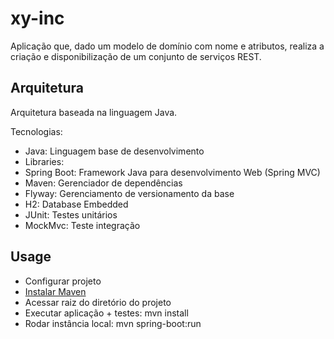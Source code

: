 # xy-inc
Aplicação que, dado um modelo de domínio com nome e 
atributos, realiza a criação e disponibilização de um
conjunto de serviços REST.

## Arquitetura
Arquitetura baseada na linguagem Java.

Tecnologias:
* Java: Linguagem base de desenvolvimento
* Libraries:
 * Spring Boot: Framework Java para desenvolvimento Web (Spring MVC)
 * Maven: Gerenciador de dependências
 * Flyway: Gerenciamento de versionamento da base
 * H2: Database Embedded
 * JUnit: Testes unitários
 * MockMvc: Teste integração

## Usage
* Configurar projeto
 * [Instalar Maven](http://maven.apache.org/install.html)
 * Acessar raiz do diretório do projeto
 * Executar aplicação + testes: mvn install
 * Rodar instância local: mvn spring-boot:run
